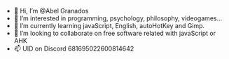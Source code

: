 - 👋 Hi, I’m @Abel Granados
- 👀 I’m interested in programming, psychology, philosophy, videogames...
- 🌱 I’m currently learning javaScript, English, autoHotKey and Gimp.
- 💞️ I’m looking to collaborate on free software related with javaScript or AHK
- 📫 UID on Discord 681695022600814642 

<!---
thinkRand/thinkRand is a ✨ special ✨ repository because its `README.md` (this file) appears on your GitHub profile.
You can click the Preview link to take a look at your changes.
--->
